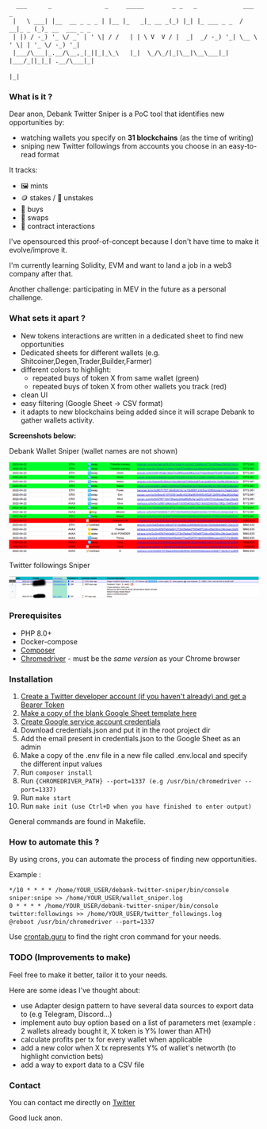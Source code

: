 ```
  ___      _               _     _____        _ _   _             ___      _               
 |   \ ___| |__  __ _ _ _ | |__ |_   _|_ __ _(_) |_| |_ ___ _ _  / __|_ _ (_)_ __  ___ _ _ 
 | |) / -_) '_ \/ _` | ' \| / /   | | \ V  V / |  _|  _/ -_) '_| \__ \ ' \| | '_ \/ -_) '_|
 |___/\___|_.__/\__,_|_||_|_\_\   |_|  \_/\_/|_|\__|\__\___|_|   |___/_||_|_| .__/\___|_|  
                                                                            |_|                    
```

### What is it ? ###

Dear anon, Debank Twitter Sniper is a PoC tool that identifies new opportunities by: 
- watching wallets you specify on **31 blockchains** (as the time of writing)
- sniping new Twitter followings from accounts you choose in an easy-to-read format

It tracks:
- 🖼️ mints
- 🪙 stakes / 💸 unstakes
- 🤑 buys  
- 🔄 swaps
- 📝 contract interactions 

I've opensourced this proof-of-concept because I don't have time to make it evolve/improve it.

I'm currently learning Solidity, EVM and want to land a job in a web3 company after that.

Another challenge: participating in MEV in the future as a personal challenge.

### What sets it apart ? ###

- New tokens interactions are written in a dedicated sheet to find new opportunities
- Dedicated sheets for different wallets (e.g. Shitcoiner,Degen,Trader,Builder,Farmer)
- different colors to highlight:
  - repeated buys of token X from same wallet (green)
  - repeated buys of token X from other wallets you track (red)
- clean UI
- easy filtering (Google Sheet -> CSV format)
- it adapts to new blockchains being added since it will scrape Debank to gather wallets activity.

**Screenshots below:**

Debank Wallet Sniper (wallet names are not shown)

![Debank Wallet Sniper](sniper.png)

Twitter followings Sniper

![Twitter Followings Sniper](twitter.png)

### Prerequisites ###

- PHP 8.0+
- Docker-compose
- [Composer](https://getcomposer.org/)
- [Chromedriver](https://chromedriver.chromium.org/) - must be the *same version* as your Chrome browser


### Installation ###
1. [Create a Twitter developer account (if you haven't already) and get a Bearer Token](https://developer.twitter.com/en/apply-for-access)
2. [Make a copy of the blank Google Sheet template here](https://docs.google.com/spreadsheets/d/1RbEvgJ4FoDWfwlDonE3ktS7FM5uJkayV4_zpLsfnRO4/edit?usp=sharing)
3. [Create Google service account credentials](https://developers.google.com/workspace/guides/create-credentials#service-account)
4. Download credentials.json and put it in the root project dir
5. Add the email present in credentials.json to the Google Sheet as an admin
6. Make a copy of the .env file in a new file called .env.local and specify the different input values
7. Run ```composer install```
8. Run ```{CHROMEDRIVER_PATH} --port=1337 (e.g /usr/bin/chromedriver --port=1337)```
9. Run ```make start```
10. Run ```make init (use Ctrl+D when you have finished to enter output)```

General commands are found in Makefile.

### How to automate this ? ###

By using crons, you can automate the process of finding new opportunities.

Example : 

```
*/10 * * * * /home/YOUR_USER/debank-twitter-sniper/bin/console sniper:snipe >> /home/YOUR_USER/wallet_sniper.log
0 * * * * /home/YOUR_USER/debank-twitter-sniper/bin/console twitter:followings >> /home/YOUR_USER/twitter_followings.log
@reboot /usr/bin/chromedriver --port=1337
```

Use [crontab.guru](https://crontab.guru/) to find the right cron command for your needs.

### TODO (Improvements to make) ###

Feel free to make it better, tailor it to your needs.

Here are some ideas I've thought about:

* use Adapter design pattern to have several data sources to export data to (e.g Telegram, Discord...)
* implement auto buy option based on a list of parameters met (example : 2 wallets already bought it, X token is Y% lower than ATH)
* calculate profits per tx for every wallet when applicable
* add a new color when X tx represents Y% of wallet's networth (to highlight conviction bets)
* add a way to export data to a CSV file

### Contact ###

You can contact me directly on [Twitter](https://twitter.com/d3legateCall)

Good luck anon.
